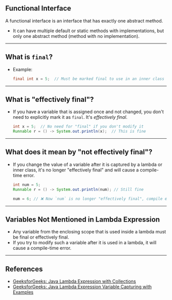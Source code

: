 ## Functional Interface

A functional interface is an interface that has exactly one abstract method.  
- It can have multiple default or static methods with implementations, but only one abstract method (method with no implementation).

---

## What is `final`?

- Example:  
  ```java
  final int x = 5;  // Must be marked final to use in an inner class or lambda (prior to Java 8)
  ```

---

## What is "effectively final"?

- If you have a variable that is assigned once and not changed, you don't need to explicitly mark it as `final`. It's *effectively final*.
  ```java
  int x = 5;  // No need for "final" if you don't modify it
  Runnable r = () -> System.out.println(x);  // This is fine
  ```

---

## What does it mean by "not effectively final"?

- If you change the value of a variable after it is captured by a lambda or inner class, it's no longer "effectively final" and will cause a compile-time error.
  ```java
  int num = 5;
  Runnable r = () -> System.out.println(num); // Still fine

  num = 6; // ❌ Now `num` is no longer "effectively final", compile error if used in lambda
  ```

---

## Variables Not Mentioned in Lambda Expression

- Any variable from the enclosing scope that is used inside a lambda must be final or effectively final.
- If you try to modify such a variable after it is used in a lambda, it will cause a compile-time error.

---

## References

- [GeeksforGeeks: Java Lambda Expression with Collections](https://www.geeksforgeeks.org/java/java-lambda-expression-with-collections/)
- [GeeksforGeeks: Java Lambda Expression Variable Capturing with Examples](https://www.geeksforgeeks.org/java/java-lambda-expression-variable-capturing-with-examples/)
